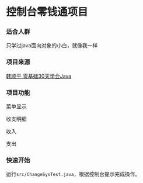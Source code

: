 # 控制台零钱通项目

### 适合人群

只学过java面向对象的小白，就像我一样

### 项目来源

[韩顺平 零基础30天学会Java](https://www.bilibili.com/video/BV1fh411y7R8)

### 项目功能

菜单显示

收支明细

收入

支出

### 快速开始

运行`src/ChangeSysTest.java`，根据控制台提示完成操作。

